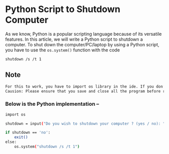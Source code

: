 # Python Script to Shutdown Computer
As we know, Python is a popular scripting language because of its versatile features. In this article, we will write a Python script to shutdown a computer.
To shut down the computer/PC/laptop by using a Python script, you have to use the `os.system()` function with the code
```bash
shutdown /s /t 1
```
## Note
```bash
For this to work, you have to import os library in the ide. If you don’t have it, then ‘pip install os‘ through the Command Prompt.
Causion: Please ensure that you save and close all the program before running this code on the IDLE, as the below program will immediately shut down your computer.
```
### Below is the Python implementation –
```bash
import os 

shutdown = input("Do you wish to shutdown your computer ? (yes / no): ") 

if shutdown == 'no': 
	exit() 
else: 
	os.system("shutdown /s /t 1") 

```
